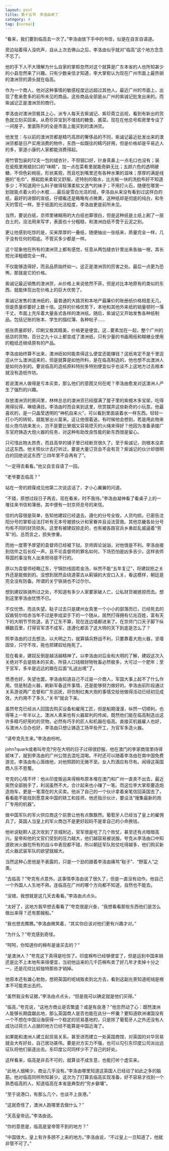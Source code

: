 ```yaml
---
layout: post
title: 第十五节　李洛由来了
category: 4
tag: [normal]
---
```


“看来，我们要到临高去一次了。”李洛由放下手中的书信，似是在自言自语道。

旁边站着得人没吭声，自从上次去佛山之后，李洛由似乎就对”临高”这个地方念念不忘了。

他的手下人不大理解为什么自家的掌柜忽然对这个就算是广东本省的人也所知甚少的小县忽然来了兴趣。只有少数亲信才知道，李大掌柜认为现在广州市面上最热销的澳洲货的源头就在临高。

作为一个商人，他对这种事情的敏感程度远远超过其他人。最近广州的市面上，出现了愈来愈多的前所未见的商品，这些商品全部是从广州的紫诚记批发出来的。而紫诚记正是澳洲货的商行。

李洛由对澳洲货极其上心，派专人每天去紫诚记、紫珍斋立巡视，看到有新出的货色就立刻买回来。从奇珍异宝到不值钱的糖食、酱菜。现在在他总号柜房里专设了一间屋子，里面陈列的全是市面上能买到的澳洲货。

他发觉：与以前的澳洲货都是精巧高昂的奢侈品的不同，紫诚记最近批发出来的澳洲货都是日产实用消费的物件，东西一如既往的精巧好用，但是价格却是平易近人的多，家道小康的人家都能消费得起。

用竹管包装的12支一包的缝衣针，不但钢口好，针身真鼻上一点毛口也没有；装在瓷瓶里用蜡封口的”味精”，加一点在菜肴里就能奇鲜无比；五颜六色的透明硬糖，不但色彩绚丽，形状美观，而且吃到嘴里还有各种水果的滋味；厚厚的满是线圈的”毛巾”，擦起脸来柔软又舒服，还特别的吸水，比光板一块的洗脸布好不知道多少；不知道用什么料子做得轻薄柔软又透气的袜子；不用打火石，随便在哪里一划就能点着火的小木棍……最后是雪白光洁的纸，李洛由从来没有看到过这样白的纸，最好的进御的宣纸，仔细看还是略略有点微黄，这种纸却是彻底的纯白，和冬天的雪花一样。至于纸面的光洁程度，李洛由更是前所未见。

当然，要说白纸，京师里裱糊用的大白纸也算很白，但是这种纸是土纸上刷了一层白土的，没法用来写字，表面也十分粗糙，和澳洲白纸不啻于云泥之别。

更让他感到吃惊的是，买来厚厚的一叠纸，随便抽出一张纸来，质量完全一样，几乎没有任何的瑕疵。不管买多少都是一样。

这个现象他在所有的澳洲货上都有感觉，任意从两包缝衣针里出来各抽一根，其长短光泽粗细完全一样。

不仅能够造得好，而且品质始终如一。这正是澳洲货的厉害之处。最后一点更为恐怖，那就是它的价格。

紫诚记最近销售的澳洲货，从价格上来说依然不菲，但是对比本地原有的类似的东西，就能体现出在价格上的巨大优势了。

紫诚记发售的澳洲纸的，最普通的大路货和本地产最廉价的账册纸价格相差无几，但是质量却要好上数十倍。这样的价格优势下，本地和其他外来纸的销量顿时一落千丈。市面上充斥着大量各式各样的澳洲纸。随后，紫诚记又开始发售各种纸制品。包括记账的账本、学生的描红簿、各种帖子……

纸张质量即好，印刷又极其精美，价格更是便宜。这…要素加在一起，整个广州的纸店的货物，百分之九十以上都变成了澳洲纸，只有少量的书画用纸和糊裱业使用的粗纸还继续原有的产品。

李洛由始终算不出来，澳洲纸如何能卖得这么便宜还能赚钱？这纸肯定不是千里迢迢从什么澳洲运来的，但是就算是如他所料，是在临高制造的，他也想不出澳洲人是如何办到的。要说临高的造纸原料特别多特别便宜似乎也谈不上这地方过去根本就没有造纸作坊。

若说澳洲人做得是亏本买卖，那么他们的意图又何在呢？李洛由愈发对这澳洲人产生了强烈的兴趣。

存放澳洲货的房间里，林林总总的澳洲货已经摆满了屋子里的紫檀木多宝架，吃得用得玩得，琳琅满目。李洛由时而会来到这里，欣赏摆弄这些新奇的小玩意。他最喜欢的，是一只晶莹透明的“神机自来火”，可以看到里面装着水一样东西。轻轻一打小巧的转轮，就能冒出火苗来。这让他很着迷。有时候他会想到，若是用此物来给火炮鸟铳来发火，岂不是要比冒烟又容易熄灭的火绳来得好？他因为准备承接广东官府铸造大炮火器的任务，对这种有助改良性能的新东西很是留心。

只可惜此物太昂贵，而且高举的铺子里已经断货很久了。至于紫诚记，则根本没卖过这东西。他关照伙计去打听过，要是大量订货会不会有货？紫诚记的伙计却很明白的回绝说这东西“三四年里不会再有了”。

“一定得去看看。”他又自言自语了一回。

“老爷要去临高？”

站在一旁的顾葆成见他第二次说这话了，才小心翼翼的问道。

“不错，原想过段日子再去，现在看来，时不我待。”李洛由凝神看了看桌子上的一堆往来书信和簿册。其中便有一封京师总号的来信。

信的内容很是简单，告知他建奴已经退去。遵化的分号全毁，人货均损。已密告沈阳分号的掌柜设法打听有无本号被掳伙计和家眷并且设法营救。其他京畿各处分号均有不同的财货损失。这里有被建奴掠走的，也有被各路官兵乡勇趁乱威逼着“劳军”的。总而言之，损失惨重。

而他一度寄予厚望的袁督师已经被下狱。京师舆论汹汹，对他很是不利。李洛由接到信件之后长叹一声。且不论袁督师的罪名如何，下场恐怕是凶多吉少。这样丧师辱国的事没有人出来担待是不行的。

原以为袁督师经略辽东，宁锦防线固若金汤，纵然不能“五年复辽”，将建奴拒之关外还是能做到的。没想到居然会绕道蒙古从蓟镇的大安口入关，看这模样，朝廷是完全没有防备。所谓的关宁铁骑也不过尔尔。

想到建奴铁骑所过之处，不知道有多少人家要家破人亡，公私财货被掳掠而去。想到这里李洛由忧愤不已。

不仅忧愤，而且失望。鞑子过去只是建州女真里一个小小的部落而已，已经死去的奴酋努尔哈赤当年不过是李成梁手下的一个随从，居然打得拥有亿兆百姓，富有天下的大明节节败退，丢了辽东不算，现在连边墙都进来了。在京师门口天子脚下纵横数百里，打得官军溃不成军，连遵化都丢了这大明的天下到底是怎么了？

照李洛由的过去想法，以大明之力，就算镇兵野战不利，只要靠着大炮火器，坚墙固垒，只守不攻，拖也把建奴给拖死了。

现在看来，建奴反倒是越活越精神了。以李洛由对后金和大明的了解，建奴这次入关绝对不会是赔本的买卖，所获人口钱粮财物牲畜必然极多，大可过一个肥年；至于官军，多半是远远的跟在后面“礼送出境”了。

愤懑也好，失望也罢。李洛由知道自己不过是一介商人，军国大事上起不了什么作用。但是制造火器，刷新军备这件事情，还是能够努力做好的。李洛由前阶段通过关系游说两广总督和广东巡抚，将仿制红夷大炮的事情交给他做得活动已经初见成效，大约用不了多久，”关书”就会下来。

虽然夸克已经派人回国去购买设备和雇用工匠，但是船期漫漫，纵然一切顺利，也得等上一年半以上。澳洲人素来也有火器犀利的传闻，既然他们能在临高制造出这许多精巧好用的的货物，必然有巧手的匠人和机器在临高。直接买机器雇人也好，与澳洲人合办也好，李洛由只想让铸造工场早些开工，为官军多造火器。

“请夸克先生来。”李洛由吩咐。

john?quark或者叫夸克?穷在大明的日子过得很舒服，他在澳门的李家商馆里待得腻味了，就到李洛由的广州公馆去混吃混喝。不时还可以随着李洛由在南中国免费游览。李洛由有心笼络他，对他照顾的无微不至。女人烈酒应有尽有。闹得这英国商人乐不思蜀。

夸克的心情不坏：他从印度贩运来得棉布原本堆在澳门和广州一直卖不出去，最近突然全部脱手了，利润虽然不大，合计起来也小赚了一笔。而这位李大掌柜要造炮造炮车，更是一笔潜在的大买卖。他派了自己的一个伙计拿着亲笔信回英国去了，看看能不能找到愿意来中国的铁工和技师，他还指示伙计，要设法“搜集最新的炮厂专用的机器”。

做中国军队的军火供应商这个前景让他有点飘飘然。葡萄牙人已经当了皇上的雇佣兵了。英国人当皇上的军火商岂不是更好起码不是拿自己的小命换钱。

他听说鞑靼人这次攻到了京城附近，官军很是吃了几个败仗，甚至还有点暗暗高兴。皇帝和他的文官们受到的压力越大，他们越容易被说服。夸克从李洛由口中知道欧洲火器在所有的战斗中表现都不错，所以朝廷军队败仗吃得越多，他们购买新式火器武装军队的欲望就越大。

当然这种心思他是不表露的，只是一个劲的跟着李洛由痛骂“鞑子”、“野蛮人”之类。

“去临高？”夸克有点意外。这事情李洛由说了很久了，但是一直没有动作。他自己一个外国人人生地不熟，连临高在广州的哪个方向都不知道，自然也不能去。

“没错，我想就是这几天去看看。”李洛由点点头。

“太好了，这地方我早想去看看了”夸克很是兴奋，“我想看看那些东西他们是怎么做出来得？还有那艘船。”

“我也想去瞧瞧。”李洛由微笑着，“其实你应该对他们更有兴趣才对。”

“为什么？”夸克感到奇怪。

“呵呵，你知道你的棉布是谁买去的？”

“是澳洲人？”夸克这下真得是吃惊了。印度棉布已经够便宜了，但是运到中国来销还是比不上本地布来得便宜，当初他运来的几千匹棉布卖了好几年才卖掉十分之一，还是花纹比较独特那些才销掉。

他原本还有雄心勃勃，想把英国的呢绒贩卖到北方去，看到这副光景知道呢绒是根本不可能卖出去的。

“虽然我没有证据，”李洛由点点头，“但是我可以确定就是他们买得。”

“临高，”夸克说，“这地方商业是否繁盛？或是有良港？”他忽然动了心：既然澳洲人能够长期盘踞此地，那么英国商人是否也能在此分一杯羹？要知道欧洲诸国没有一个不想在中国沿海获得一个稳定的贸易基地的，只是除了葡萄牙人之外还没有人成功过荷兰人占据的地方已经不能算是中国近海了。

如果能和澳洲人建立起贸易关系，甚至进而建立一处英国商馆，对英国的对华贸易就会大有好处，自己居功甚伟。要是对方实力不强，也可以勾引东印度公司派出远征队将他们驱逐出去。东印度公司同样少不了自己的好处。

这样看来，临高是非去不可的，就算谈不成生意，也能打听个虚实来。

“此地人烟稀少，商业几乎没有。”李洛由哪里知道这英国人已经动了如此之多的脑筋。他对临高同样所知甚少。这次为了打算去临高实现准备，好不容易才找到一个熟悉临高的人，知道临高在本省是典型的“穷乡僻壤”。

“至于说港口，有那么几个，也谈不上良港。”

“这就奇怪了，澳洲人跑哪里去做什么？”

“天高皇帝远。”李洛由说。

“你的意思是，临高是皇帝管不到的地方？”

“中国很大，皇上有许多顾不上来的地方。”李洛由说，“不过皇上一旦知道了，他就非管不可了。”
